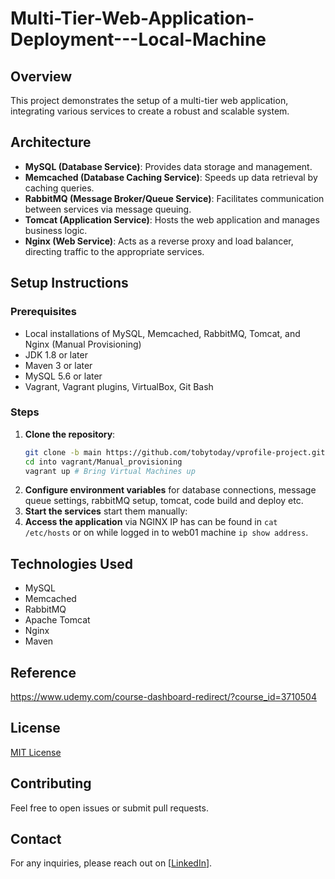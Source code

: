 # Multi-Tier-Web-Application-Deployment---Local-Machine

## Overview
This project demonstrates the setup of a multi-tier web application, integrating various services to create a robust and scalable system.

## Architecture
- **MySQL (Database Service)**: Provides data storage and management.
- **Memcached (Database Caching Service)**: Speeds up data retrieval by caching queries.
- **RabbitMQ (Message Broker/Queue Service)**: Facilitates communication between services via message queuing.
- **Tomcat (Application Service)**: Hosts the web application and manages business logic.
- **Nginx (Web Service)**: Acts as a reverse proxy and load balancer, directing traffic to the appropriate services.

## Setup Instructions

### Prerequisites
- Local installations of MySQL, Memcached, RabbitMQ, Tomcat, and Nginx (Manual Provisioning)
- JDK 1.8 or later
- Maven 3 or later
- MySQL 5.6 or later
- Vagrant, Vagrant plugins, VirtualBox, Git Bash

### Steps
1. **Clone the repository**:
    ```bash
    git clone -b main https://github.com/tobytoday/vprofile-project.git
    cd into vagrant/Manual_provisioning
    vagrant up # Bring Virtual Machines up 
    ```
2. **Configure environment variables** for database connections, message queue settings, rabbitMQ setup, tomcat, code build and deploy etc.
3. **Start the services** start them manually:
4. **Access the application** via NGINX IP has can be found in `cat /etc/hosts` or on while logged in to web01 machine `ip show address`.

## Technologies Used
- MySQL
- Memcached
- RabbitMQ
- Apache Tomcat
- Nginx
- Maven

## Reference 
https://www.udemy.com/course-dashboard-redirect/?course_id=3710504

## License
[MIT License](LICENSE)

## Contributing
Feel free to open issues or submit pull requests.

## Contact
For any inquiries, please reach out on [[LinkedIn](https://www.linkedin.com/in/oluwatobi-oni-22582159/)].

